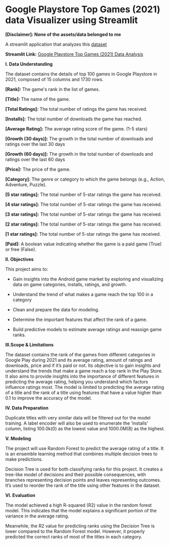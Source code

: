 # Google Playstore Top Games (2021) data Visualizer using Streamlit

**[Disclaimer]: None of the assets/data belonged to me**

A streamlit application that analyzes this [dataset](https://www.kaggle.com/datasets/dhruvildave/top-play-store-games/data)

**Streamlit Link:** [Google Playstore Top Games (2021) Data Analysis](https://gplaystore-top100gamesdt2021.streamlit.app/)



**I. Data Understanding** 

The dataset contains the details of top 100 games in Google Playstore in 2021, composed 
of 15  columns and 1730 rows.

**[Rank]:** The game's rank in the list of games.

**[Title]:** The name of the game.

**[Total Ratings]:** The total number of ratings the game has received.

**[Installs]:** The total number of downloads the game has reached.

**[Average Rating]:** The average rating score of the game. (1-5 stars)

**[Growth (30 days)]:** The growth in the total number of downloads and ratings over the last 30 days

**[Growth (60 days)]:** The growth in the total number of downloads and ratings over the last 60 days

**[Price]:** The price of the game.

**[Category]:** The genre or category to which the game belongs (e.g., Action, Adventure, Puzzle).

**[5 star ratings]:** The total number of 5-star ratings the game has received.

**[4 star ratings]:** The total number of 5-star ratings the game has received.

**[3 star ratings]:** The total number of 5-star ratings the game has received.

**[2 star ratings]:** The total number of 5-star ratings the game has received.

**[1 star ratings]:** The total number of 5-star ratings the game has received.

**[Paid]:** A boolean value indicating whether the game is a paid game (True) or free (False).



**II. Objectives**

This project aims to:

- Gain insights into the Android game market by exploring and visualizing data on game categories, installs, ratings, and growth.
  
- Understand the trend of what makes a game reach the top 100 in a category
  
- Clean and prepare the data for modeling.
  
- Determine the important features that affect the rank of a game.
  
- Build predictive models to estimate average ratings and reassign game ranks.
  



**III.Scope & Limitations**

The dataset contains the rank of the games from different categories in Google Play during 
2021 and its average rating, amount of ratings and downloads, price and if it’s paid or not. Its 
objective is to gain insights and understand the trends that make a game reach a top rank 
in the Play Store. It also aims to provide insights into the importance of different features in 
predicting the average rating, helping you understand which factors influence ratings most. 
The model is limited to predicting the average rating of a title and the rank of a title using features 
that have a value higher than 0.1 to improve the accuracy of the model.



**IV. Data Preparation** 

Duplicate titles with very similar data will be filtered out for the model training. 
A label encoder will also be used to enumerate the ‘installs’ column, listing 100.0k(0) as the 
lowest value and 1000.0M(8) as the highest.  



**V. Modeling**

The project will use Random Forest to predict the average rating of a title. It is an ensemble 
learning method that combines multiple decision trees to make predictions. 

Decision Tree is used for both classifying ranks for this project. It creates a tree-like model 
of decisions and their possible consequences, with branches representing decision points 
and leaves representing outcomes. 
It’s used to reorder the rank of the title using other features in the dataset. 



**VI. Evaluation**

The model achieved a high R-squared (R2) value in the random forest model. This indicates 
that the model explains a significant portion of the variance in the average rating.

Meanwhile, the R2 value for predicting ranks using the Decision Tree is lower compared to the Random Forest 
model. However, it properly predicted the correct ranks of most of the titles in each category.
